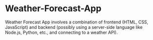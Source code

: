 # Weather-Forecast-App
 Weather Forecast App involves a combination of frontend (HTML, CSS, JavaScript) and backend (possibly using a server-side language like Node.js, Python, etc., and connecting to a weather API).
